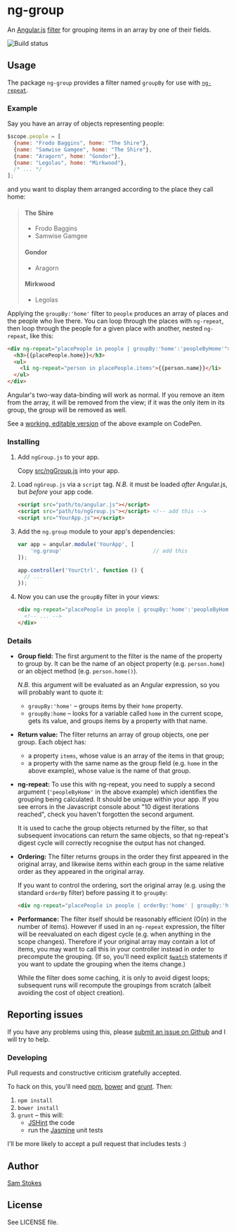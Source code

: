 ng-group
========

An [Angular.js](https://angularjs.org)
[filter](https://docs.angularjs.org/guide/filter)
for grouping items in an array by one of their fields.

![Build status](https://www.codeship.io/projects/79314900-ab58-0131-5a52-6eb7d655a820/status)


Usage
-----

The package `ng-group` provides a filter named `groupBy` for use with
[`ng-repeat`](https://docs.angularjs.org/api/ng/directive/ngRepeat).

### Example

Say you have an array of objects representing people:

```javascript
$scope.people = [
  {name: "Frodo Baggins", home: "The Shire"},
  {name: "Samwise Gamgee", home: "The Shire"},
  {name: "Aragorn", home: "Gondor"},
  {name: "Legolas", home: "Mirkwood"},
  /* ... */
];
```

and you want to display them arranged according to the place they call home:

> #### The Shire
> * Frodo Baggins
> * Samwise Gamgee
>
> #### Gondor
> * Aragorn
>
> #### Mirkwood
> * Legolas

Applying the `groupBy:'home'` filter to `people` produces an array of places
and the people who live there.  You can loop through the places with
`ng-repeat`, then loop through the people for a given place with another,
nested `ng-repeat`, like this:

```html
<div ng-repeat="placePeople in people | groupBy:'home':'peopleByHome'">
  <h3>{{placePeople.home}}</h3>
  <ul>
    <li ng-repeat="person in placePeople.items">{{person.name}}</li>
  </ul>
</div>
```

Angular's two-way data-binding will work as normal.  If you remove an item from
the array, it will be removed from the view; if it was the only item in its
group, the group will be removed as well.

See a
[working, editable version](http://codepen.io/samstokes/pen/jIusq?editors=101)
of the above example on CodePen.

### Installing

 1. Add `ngGroup.js` to your app.

    Copy
    [src/ngGroup.js](https://github.com/samstokes/ng-group/raw/master/src/ngGroup.js)
    into your app.

 2. Load `ngGroup.js` via a `script` tag.  *N.B.* it must be loaded *after*
    Angular.js, but *before* your app code.

    ```html
    <script src="path/to/angular.js"></script>
    <script src="path/to/ngGroup.js"></script> <!-- add this -->
    <script src="YourApp.js"></script>
    ```

 3. Add the `ng.group` module to your app's dependencies:

    ```javascript
    var app = angular.module('YourApp', [
        'ng.group'                             // add this
    ]);

    app.controller('YourCtrl', function () {
      // ...
    });
    ```

 4. Now you can use the `groupBy` filter in your views:

    ```html
    <div ng-repeat="placePeople in people | groupBy:'home':'peopleByHome'">
      <!-- ... -->
    </div>
    ```

### Details

 * **Group field:** The first argument to the filter is the name of the
   property to group by.  It can be the name of an object property (e.g.
   `person.home`) or an object method (e.g. `person.home()`).

    *N.B.* this argument will be evaluated as an Angular expression, so you
    will probably want to quote it:
     * `groupBy:'home'` &ndash; groups items by their `home` property.
     * `groupBy:home` &ndash; looks for a variable called `home` in the current
       scope, gets its value, and groups items by a property with that name.

 * **Return value:** The filter returns an array of group objects, one per
   group.  Each object has:
     * a property `items`, whose value is an array of the items in that group;
     * a property with the same name as the group field (e.g. `home` in the
       above example), whose value is the name of that group.

 * **ng-repeat:** To use this with ng-repeat, you need to supply a second
   argument (`'peopleByHome'` in the above example) which identifies the
   grouping being calculated.  It should be unique within your app.  If you see
   errors in the Javascript console about "10 digest iterations reached", check
   you haven't forgotten the second argument.

    It is used to cache the group objects returned by the filter, so that
    subsequent invocations can return the same objects, so that ng-repeat's
    digest cycle will correctly recognise the output has not changed.

 * **Ordering:** The filter returns groups in the order they first appeared in
   the original array, and likewise items within each group in the same
   relative order as they appeared in the original array.

    If you want to control the ordering, sort the original array (e.g. using
    the standard `orderBy` filter) before passing it to `groupBy`:

    ```html
    <div ng-repeat="placePeople in people | orderBy:'home' | groupBy:'home':'peopleByHome'">
    ```

 * **Performance:** The filter itself should be reasonably efficient (O(*n*) in
   the number of items).  However if used in an `ng-repeat` expression, the
   filter will be reevaluated on each digest cycle (e.g. when anything in the
   scope changes).  Therefore if your original array may contain a lot of
   items, you may want to call this in your controller instead in order to
   precompute the grouping.  (If so, you'll need explicit
   [`$watch`](https://docs.angularjs.org/api/ng/type/$rootScope.Scope#$watch)
   statements if you want to update the grouping when the items change.)

    While the filter does some caching, it is only to avoid digest loops;
    subsequent runs will recompute the groupings from scratch (albeit avoiding
    the cost of object creation).


Reporting issues
----------------

If you have any problems using this, please
[submit an issue on Github](https://github.com/samstokes/ng-group/issues/new)
and I will try to help.

### Developing

Pull requests and constructive criticism gratefully accepted.

To hack on this, you'll need
[npm](https://www.npmjs.org/),
[bower](http://bower.io/) and
[grunt](http://gruntjs.com/).  Then:

 1. `npm install`
 2. `bower install`
 3. `grunt` &ndash; this will:
    * [JSHint](http://www.jshint.com/) the code
    * run the [Jasmine](http://jasmine.github.io/) unit tests

I'll be more likely to accept a pull request that includes tests :)


Author
------

[Sam Stokes](https://github.com/samstokes)


License
-------

See LICENSE file.
